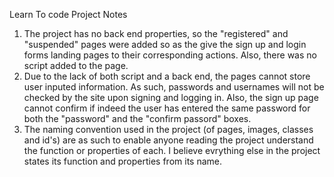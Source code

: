 Learn To code Project Notes
1. The project has no back end properties, so the "registered" and "suspended" pages were added so as the give the sign up and login forms landing pages to their corresponding actions. Also, there was no script added to the page.
2. Due to the lack of both script and a back end, the pages cannot store user inputed information. As such, passwords and usernames will not be checked by the site upon signing and logging in. Also, the sign up page cannot confirm if indeed the user has entered the same password for both the "password" and the "confirm passord" boxes.
3. The naming convention used in the project (of pages, images, classes and id's) are as such to enable anyone reading the project understand the function or properties of each.
I believe evrything else in the project states its function and properties from its name.
